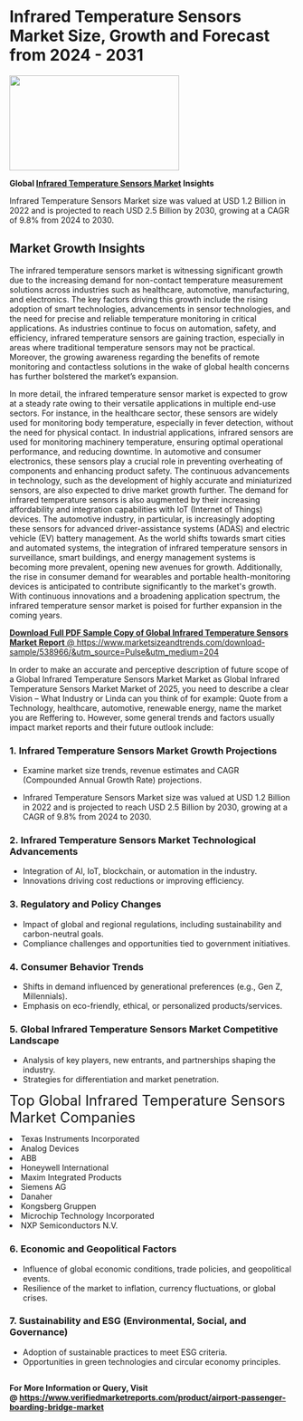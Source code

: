 <H1>Infrared Temperature Sensors Market Size, Growth and Forecast from 2024 - 2031</H1><img class="aligncenter size-medium wp-image-584254" src="https://thirdeyenews.in/wp-content/uploads/2024/09/Global-Market-Research-300x168.jpeg" alt="" width="300" height="168" /><p><strong>Global&nbsp;<a href="https://www.marketsizeandtrends.com/download-sample/538966/&amp;utm_source=Pulse&amp;utm_medium=204">Infrared Temperature Sensors Market</a> Insights</strong></p><p>Infrared Temperature Sensors Market size was valued at USD 1.2 Billion in 2022 and is projected to reach USD 2.5 Billion by 2030, growing at a CAGR of 9.8% from 2024 to 2030.</p><p><h2>Market Growth Insights</h2> <p>The infrared temperature sensors market is witnessing significant growth due to the increasing demand for non-contact temperature measurement solutions across industries such as healthcare, automotive, manufacturing, and electronics. The key factors driving this growth include the rising adoption of smart technologies, advancements in sensor technologies, and the need for precise and reliable temperature monitoring in critical applications. As industries continue to focus on automation, safety, and efficiency, infrared temperature sensors are gaining traction, especially in areas where traditional temperature sensors may not be practical. Moreover, the growing awareness regarding the benefits of remote monitoring and contactless solutions in the wake of global health concerns has further bolstered the market’s expansion.</p> <p><a href="#"></a></p> <p>In more detail, the infrared temperature sensor market is expected to grow at a steady rate owing to their versatile applications in multiple end-use sectors. For instance, in the healthcare sector, these sensors are widely used for monitoring body temperature, especially in fever detection, without the need for physical contact. In industrial applications, infrared sensors are used for monitoring machinery temperature, ensuring optimal operational performance, and reducing downtime. In automotive and consumer electronics, these sensors play a crucial role in preventing overheating of components and enhancing product safety. The continuous advancements in technology, such as the development of highly accurate and miniaturized sensors, are also expected to drive market growth further. The demand for infrared temperature sensors is also augmented by their increasing affordability and integration capabilities with IoT (Internet of Things) devices. The automotive industry, in particular, is increasingly adopting these sensors for advanced driver-assistance systems (ADAS) and electric vehicle (EV) battery management. As the world shifts towards smart cities and automated systems, the integration of infrared temperature sensors in surveillance, smart buildings, and energy management systems is becoming more prevalent, opening new avenues for growth. Additionally, the rise in consumer demand for wearables and portable health-monitoring devices is anticipated to contribute significantly to the market's growth. With continuous innovations and a broadening application spectrum, the infrared temperature sensor market is poised for further expansion in the coming years. <p><a href="#"></p><p><span class=""><strong>Download Full PDF Sample Copy of Global Infrared Temperature Sensors Market Report</strong> @ <a href="https://www.marketsizeandtrends.com/download-sample/538966/&amp;utm_source=Pulse&amp;utm_medium=204" target="_blank">https://www.marketsizeandtrends.com/download-sample/538966/&amp;utm_source=Pulse&amp;utm_medium=204</a></span></p><p>In order to make an accurate and perceptive description of future scope of a Global&nbsp;Infrared Temperature Sensors Market Market as Global&nbsp;Infrared Temperature Sensors Market Market of 2025, you need to describe a clear Vision &ndash; What Industry or Linda can you think of for example: Quote from a Technology, healthcare, automotive, renewable energy, name the market you are Reffering to. However, some general trends and factors usually impact market reports and their future outlook include:</p><h3>1.&nbsp;<strong>Infrared Temperature Sensors Market Growth Projections</strong></h3><ul><li>Examine market size trends, revenue estimates and CAGR (Compounded Annual Growth Rate) projections.</li><li><p>Infrared Temperature Sensors Market size was valued at USD 1.2 Billion in 2022 and is projected to reach USD 2.5 Billion by 2030, growing at a CAGR of 9.8% from 2024 to 2030.</p></li></ul><h3>2.&nbsp;<strong>Infrared Temperature Sensors Market Technological Advancements</strong></h3><ul><li>Integration of AI, IoT, blockchain, or automation in the industry.</li><li>Innovations driving cost reductions or improving efficiency.</li></ul><h3>3.&nbsp;<strong>Regulatory and Policy Changes</strong></h3><ul><li>Impact of global and regional regulations, including sustainability and carbon-neutral goals.</li><li>Compliance challenges and opportunities tied to government initiatives.</li></ul><h3>4.&nbsp;<strong>Consumer Behavior Trends</strong></h3><ul><li>Shifts in demand influenced by generational preferences (e.g., Gen Z, Millennials).</li><li>Emphasis on eco-friendly, ethical, or personalized products/services.</li></ul><h3>5.&nbsp;<strong>Global Infrared Temperature Sensors Market Competitive Landscape</strong></h3><ul><li>Analysis of key players, new entrants, and partnerships shaping the industry.</li><li>Strategies for differentiation and market penetration.</li></ul><p data-pm-slice="1 1 []"><span style="color: inherit; font-family: inherit; font-size: 25px;">Top Global Infrared Temperature Sensors Market Companies</span></p><div class="" data-test-id=""><p><li>Texas Instruments Incorporated</li><li> Analog Devices</li><li> ABB</li><li> Honeywell International</li><li> Maxim Integrated Products</li><li> Siemens AG</li><li> Danaher</li><li> Kongsberg Gruppen</li><li> Microchip Technology Incorporated</li><li> NXP Semiconductors N.V.</li></p></div><h3>6.&nbsp;<strong>Economic and Geopolitical Factors</strong></h3><ul><li>Influence of global economic conditions, trade policies, and geopolitical events.</li><li>Resilience of the market to inflation, currency fluctuations, or global crises.</li></ul><h3>7.&nbsp;<strong>Sustainability and ESG (Environmental, Social, and Governance)</strong></h3><ul><li>Adoption of sustainable practices to meet ESG criteria.</li><li>Opportunities in green technologies and circular economy principles.</li></ul><h2><strong style="font-size: 14px;">For More Information or Query, Visit @&nbsp;</strong><a style="background-color: #ffffff; font-size: 14px;" href="https://www.marketsizeandtrends.com/report/infrared-temperature-sensors-market/" target="_blank">https://www.verifiedmarketreports.com/product/airport-passenger-boarding-bridge-market</a></h2>

